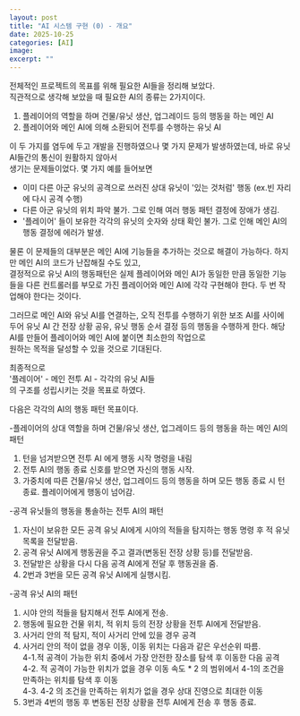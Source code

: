 ```yaml
---
layout: post
title: "AI 시스템 구현 (0) - 개요"
date: 2025-10-25
categories: [AI]
image: 
excerpt: ""
---
```

 전체적인 프로젝트의 목표를 위해 필요한 AI들을 정리해 보았다.  
직관적으로 생각해 보았을 때 필요한 AI의 종류는 2가지이다.
  
1. 플레이어의 역할을 하며 건물/유닛 생산, 업그레이드 등의 행동을 하는 메인 AI  
2. 플레이어와 메인 AI에 의해 소환되어 전투를 수행하는 유닛 AI
  
 이 두 가지를 염두에 두고 개발을 진행하였으나 몇 가지 문제가 발생하였는데, 바로 유닛 AI들간의 통신이 원활하지 않아서  
생기는 문제들이었다. 몇 가지 예를 들어보면
  
- 이미 다른 아군 유닛의 공격으로 쓰러진 상대 유닛이 '있는 것처럼' 행동 (ex.빈 자리에 다시 공격 수행)  
- 다른 아군 유닛의 위치 파악 불가. 그로 인해 여러 행동 패턴 결정에 장애가 생김.  
- '플레이어' 들이 보유한 각각의 유닛의 숫자와 상태 확인 불가. 그로 인해 메인 AI의 행동 결정에 에러가 발생.
  
 물론 이 문제들의 대부분은 메인 AI에 기능들을 추가하는 것으로 해결이 가능하다. 하지만 메인 AI의 코드가 난잡해질 수도 있고,  
결정적으로 유닛 AI의 행동패턴은 실제 플레이어와 메인 AI가 동일한 만큼 동일한 기능들을 다른 컨트롤러를 부모로 가진  플레이어와 메인 AI에 각각 구현해야 한다. 두 번 작업해야 한다는 것이다.
  
그러므로 메인 AI와 유닛 AI를 연결하는, 오직 전투를 수행하기 위한 보조 AI를 사이에 두어 유닛 AI 간 전장 상황 공유,  유닛 행동 순서 결정 등의 행동을 수행하게 한다. 해당 AI를 만들어 플레이어와 메인 AI에 붙이면 최소한의 작업으로  
원하는 목적을 달성할 수 있을 것으로 기대된다.
  
최종적으로  
'플레이어' - 메인 전투 AI - 각각의 유닛 AI들  
의 구조를 성립시키는 것을 목표로 하였다.  
  
다음은 각각의 AI의 행동 패턴 목표이다.  
  
-플레이어의 상대 역할을 하며 건물/유닛 생산, 업그레이드 등의 행동을 하는 메인 AI의 패턴  
1. 턴을 넘겨받으면 전투 AI 에게 행동 시작 명령을 내림  
2. 전투 AI의 행동 종료 신호를 받으면 자신의 행동 시작.  
3. 가중치에 따른 건물/유닛 생산, 업그레이드 등의 행동을 하며 모든 행동 종료 시 턴 종료. 플레이어에게 행동이 넘어감.  
  
-공격 유닛들의 행동을 통솔하는 전투 AI의 패턴  
1. 자신이 보유한 모든 공격 유닛 AI에게 시야의 적들을 탐지하는 행동 명령 후 적 유닛 목록을 전달받음.  
2. 공격 유닛 AI에게 행동권을 주고 결과(변동된 전장 상황 등)를 전달받음.  
3. 전달받은 상황을 다시 다음 공격 AI에게 전달 후 행동권을 줌.  
4. 2번과 3번을 모든 공격 유닛 AI에게 실행시킴.  
  
-공격 유닛 AI의 패턴  
1. 시야 안의 적들을 탐지해서 전투 AI에게 전송.  
2. 행동에 필요한 건물 위치, 적 위치 등의 전장 상황을 전투 AI에게 전달받음.  
3. 사거리 안의 적 탐지, 적이 사거리 안에 있을 경우 공격  
4. 사거리 안의 적이 없을 경우 이동, 이동 위치는 다음과 같은 우선순위 따름.  
 4-1.적 공격이 가능한 위치 중에서 가장 안전한 장소를 탐색 후 이동한 다음 공격  
 4-2. 적 공격이 가능한 위치가 없을 경우 이동 속도 * 2 의 범위에서 4-1의 조건을 만족하는 위치를 탐색 후 이동  
 4-3. 4-2 의 조건을 만족하는 위치가 없을 경우 상대 진영으로 최대한 이동  
5. 3번과 4번의 행동 후 변동된 전장 상황을 전투 AI에게 전송 후 행동 종료.  

